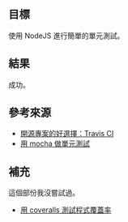 ## 目標

使用 NodeJS 進行簡單的單元測試。

## 結果

成功。

## 參考來源

- [開源專案的好選擇：Travis CI](https://ithelp.ithome.com.tw/articles/10187405)
- [用 mocha 做單元測試](https://larrylu.blog/nodejs-mocha-travis-ci-unit-test-e859a9446e16)

## 補充 

這個部份我沒嘗試過。

- [用 coveralls 測試程式覆蓋率](https://medium.com/@ji3g4kami/unit-test-%E6%95%99%E5%AD%B8-%E8%A6%86%E8%93%8B%E7%8E%87-9bfcd9f2fa7e)